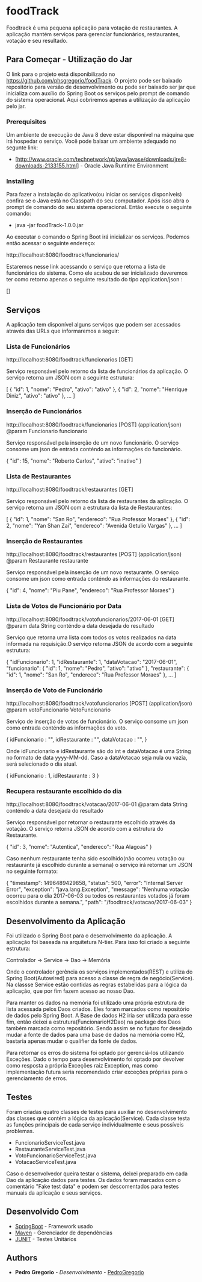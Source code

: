 # foodTrack

Foodtrack é uma pequena aplicação para votação de restaurantes. A aplicação mantém serviços para gerenciar funcionários, restaurantes, votação e seu resultado.

## Para Começar - Utilização do Jar

O link para o projeto está disponibilizado no https://github.com/phsgregorio/foodTrack. O projeto pode ser baixado repositório para versão de desenvolvimento ou pode ser
baixado ser jar que inicializa com auxílio do Spring Boot os serviços pelo prompt de comando do sistema operacional. Aqui cobriremos apenas a utilização da aplicação pelo jar.

### Prerequisites

Um ambiente de execução de Java 8 deve estar disponível na máquina que irá hospedar o serviço.
Você pode baixar um ambiente adequado no segunte link:

* [http://www.oracle.com/technetwork/pt/java/javase/downloads/jre8-downloads-2133155.html] - Oracle Java Runtime Environment

### Installing

Para fazer a instalação do aplicativo(ou iniciar os serviços disponíveis) confira se o Java está no Classpath do seu computador.
Após isso abra o prompt de comando do seu sistema operacional. Então execute o seguinte comando:

* java -jar foodTrack-1.0.0.jar

Ao executar o comando o Spring Boot irá inicializar os serviços. Podemos então acessar o seguinte endereço:

http://localhost:8080/foodtrack/funcionarios/

Estaremos nesse link acessando o serviço que retorna a lista de funcionários do sistema. Como ele acabou
de ser inicializado deveremos ter como retorno apenas o seguinte resultado do tipo application/json :

[]

## Serviços

A aplicação tem disponível alguns serviços que podem ser acessados através das URLs que informaremos a seguir:

### Lista de Funcionários

http://localhost:8080/foodtrack/funcionarios [GET]

Serviço responsável pelo retorno da lista de funcionários da aplicação. O serviço retorna um JSON com a seguinte estrutura:

[
	{
		"id": 1,
	    "nome": "Pedro",
	    "ativo": "ativo"
	},
	{
		"id": 2,
		"nome": "Henrique Diniz",
		"ativo": "ativo"
	},
	...
]

### Inserção de Funcionários

http://localhost:8080/foodtrack/funcionarios [POST] (application/json)
@param Funcionario funcionario

Serviço responsável pela inserção de um novo funcionário. O serviço consome um json de entrada conténdo as informações do funcionário.

{
	"id": 15,
	"nome": "Roberto Carlos",
	"ativo": "inativo"
}

### Lista de Restaurantes

http://localhost:8080/foodtrack/restaurantes [GET]

Serviço responsável pelo retorno da lista de restaurantes da aplicação. O serviço retorna um JSON com a estrutura da lista de Restaurantes:

  [
	    {
	      "id": 1,
	      "nome": "San Ro",
	      "endereco": "Rua Professor Moraes"
	    },
	    {
	      "id": 2,
	      "nome": "Yan Shan Zai",
	      "endereco": "Avenida Getulio Vargas"
	    },
	    ...
	]

### Inserção de Restaurantes

http://localhost:8080/foodtrack/restaurantes [POST] (application/json)
@param Restaurante restaurante

Serviço responsável pela inserção de um novo restaurante. O serviço consome um json como entrada conténdo as informações do restaurante.

{
	"id": 4,
	"nome": "Piu Pane",
	"endereco": "Rua Professor Moraes"
}

### Lista de Votos de Funcionário por Data

http://localhost:8080/foodtrack/votofuncionarios/2017-06-01 [GET]
@param data String conténdo a data desejada do resultado

Serviço que retorna uma lista com todos os votos realizados na data informada na requisição.O serviço retorna JSON de acordo com a seguinte estrutura:

{
	"idFuncionario": 1,
	"idRestaurante": 1,
	"dataVotacao": "2017-06-01",
	"funcionario": {
		"id": 1,
	    "nome": "Pedro",
	    "ativo": "ativo"
	},
	"restaurante": {
		"id": 1,
	    "nome": "San Ro",
	    "endereco": "Rua Professor Moraes"
	},
	...
]

### Inserção de Voto de Funcionário

http://localhost:8080/foodtrack/votofuncionarios [POST] (application/json)
@param votoFuncionario VotoFuncionario

Serviço de inserção de votos de funcionário. O serviço consome um json como entrada conténdo as informações do voto.

{
	idFuncionario : "",
	idRestaurante : "",
	dataVotacao : "", 
}

Onde idFuncionario e idRestaurante são do int e dataVotacao é uma String no formato de data yyyy-MM-dd. Caso a dataVotacao seja nula ou vazia, será selecionado o dia atual.
	  
{
	idFuncionario : 1,
	idRestaurante : 3
}

### Recupera restaurante escolhido do dia

http://localhost:8080/foodtrack/votacao/2017-06-01
@param data String conténdo a data desejada do resultado


Serviço responsável por retornar o restaurante escolhido através da votação. O serviço retorna JSON de acordo com a estrutura do Restaurante.

{
	"id": 3,
	"nome": "Autentica",
	"endereco": "Rua Alagoas"
}

Caso nenhum restaurante tenha sido escolhido(não ocorreu votação ou restaurante já escolhido durante a semana) o serviço irá retornar um JSON no seguinte formato:

{
	"timestamp": 1496489429858,
	"status": 500,
	"error": "Internal Server Error",
	"exception": "java.lang.Exception",
	"message": "Nenhuma votação ocorreu para o dia 2017-06-03 ou todos os restaurantes votados já foram escolhidos durante a semana.",
	"path": "/foodtrack/votacao/2017-06-03"
}

## Desenvolvimento da Aplicação

Foi utilizado o Spring Boot para o desenvolvimento da aplicação. A aplicação foi baseada na arquitetura N-tier. Para isso foi criado a seguinte estrutura:

Controlador -> Service -> Dao -> Memória

Onde o controlador gerência os serviços implementados(REST) e utiliza do Spring Boot(Autowired) para acesso a classe de regra de negócio(Service). Na classse Service
estão contidas as regras estabelidas para a lógica da aplicação, que por fim fazem acesso ao nosso Dao.

Para manter os dados na memória foi utilizado uma própria estrutura de lista acessada pelos Daos criados. Eles foram marcados como repositório de dados pelo Spring Boot.
A Base de dados H2 iria ser utilizada para esse fim, então deixei a estrutura(FuncionarioH2Dao) na package dos Daos também marcada como repositório. Sendo assim se no futuro
for desejado mudar a fonte de dados para uma base de dados na memória como H2, bastaria apenas mudar o qualifier da fonte de dados.

Para retornar os erros do sistema foi optado por gerenciá-los utilizando Exceções. Dado o tempo para desenvolvimento foi optado por devolver como resposta a própria Exceções raiz Exception, mas como implementação futura seria recomendado criar exceções próprias para o gerenciamento de erros.

## Testes

Foram criadas quatro classes de testes para auxiliar no desenvolvimento das classes que contém a lógica da aplicação(Service).
Cada classe testa as funções principais de cada serviço individualmente e seus possíveis problemas. 

- FuncionarioServiceTest.java
- RestauranteServiceTest.java
- VotoFuncionarioServiceTest.java
- VotacaoServiceTest.java

Caso o desenvolvedor queira testar o sistema, deixei preparado em cada Dao da aplicação dados para testes. Os dados foram marcados com o comentário "Fake test data" e podem ser descomentados para testes manuais da aplicação e seus serviços.

## Desenvolvido Com

* [SpringBoot](https://projects.spring.io/spring-boot/) - Framework usado
* [Maven](https://maven.apache.org/) - Gerenciador de dependências
* [JUNIT](http://junit.org/junit4/) - Testes Unitários

## Authors

* **Pedro Gregorio** - *Desenvolvimento* - [PedroGregorio](https://github.com/phsgregorio)

